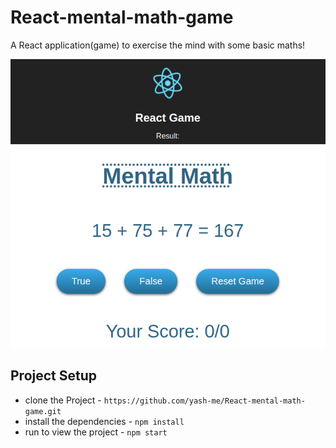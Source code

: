 # React-mental-math-game

A React application(game) to exercise the mind with some basic maths!


![](https://raw.githubusercontent.com/yash-me/React-mental-math-game/master/app.png)

## Project Setup

* clone the Project - `https://github.com/yash-me/React-mental-math-game.git`
* install the dependencies - `npm install`
* run to view the project - `npm start`


